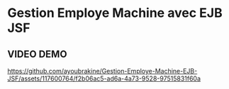 # Gestion Employe Machine avec EJB JSF

## VIDEO DEMO



https://github.com/ayoubrakine/Gestion-Employe-Machine-EJB-JSF/assets/117600764/f2b06ac5-ad6a-4a73-9528-97515831f60a

